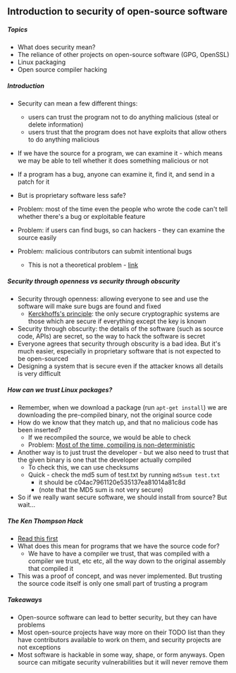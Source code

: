 ## Introduction to security of open-source software

##### Topics

* What does security mean?
* The reliance of other projects on open-source software (GPG, OpenSSL)
* Linux packaging
* Open source compiler hacking

##### Introduction

* Security can mean a few different things:
    * users can trust the program not to do anything malicious (steal or delete information)
    * users trust that the program does not have exploits that allow others to do anything malicious

* If we have the source for a program, we can examine it - which means we may be able to tell whether it does something malicious or not
* If a program has a bug, anyone can examine it, find it, and send in a patch for it
* But is proprietary software less safe?
* Problem: most of the time even the people who wrote the code can't tell whether there's a bug or exploitable feature
* Problem: if users can find bugs, so can hackers - they can examine the source easily
* Problem: malicious contributors can submit intentional bugs
    * This is not a theoretical problem - [link](http://www.infoq.com/news/2013/10/Linux-Backdoor)

##### Security through openness vs security through obscurity

* Security through openness: allowing everyone to see and use the software will make sure bugs are found and fixed
    * [Kerckhoffs's principle](https://en.wikipedia.org/wiki/Kerckhoffs%27s_principle): the only secure cryptographic systems are those which are secure if everything except the key is known 
* Security through obscurity: the details of the software (such as source code, APIs) are secret, so the way to hack the software is secret
* Everyone agrees that security through obscurity is a bad idea. But it's much easier, especially in proprietary software that is not expected to be open-sourced
* Designing a system that is secure even if the attacker knows all details is very difficult

##### How can we trust Linux packages?

* Remember, when we download a package (run `apt-get install`) we are downloading the pre-compiled binary, not the original source code
* How do we know that they match up, and that no malicious code has been inserted?
    * If we recompiled the source, we would be able to check
    * Problem: [Most of the time, compiling is non-deterministic](https://stackoverflow.com/questions/8927558/why-is-the-binary-output-not-equal-when-compiling-again)
* Another way is to just trust the developer - but we also need to trust that the given binary is one that the developer actually compiled
    * To check this, we can use checksums
    * Quick - check the md5 sum of test.txt by running `md5sum test.txt`
        * it should be c04ac7961120e535137ea81014a81c8d
        * (note that the MD5 sum is not very secure)
* So if we really want secure software, we should install from source? But wait...

##### The Ken Thompson Hack

* [Read this first](http://scienceblogs.com/goodmath/2007/04/15/strange-loops-dennis-ritchie-a/)
* What does this mean for programs that we have the source code for?
    * We have to have a compiler we trust, that was compiled with a compiler we trust, etc etc, all the way down to the original assembly that compiled it
* This was a proof of concept, and was never implemented. But trusting the source code itself is only one small part of trusting a program

##### Takeaways

* Open-source software can lead to better security, but they can have problems
* Most open-source projects have way more on their TODO list than they have contributors available to work on them, and security projects are not exceptions
* Most software is hackable in some way, shape, or form anyways. Open source can mitigate security vulnerabilities but it will never remove them

